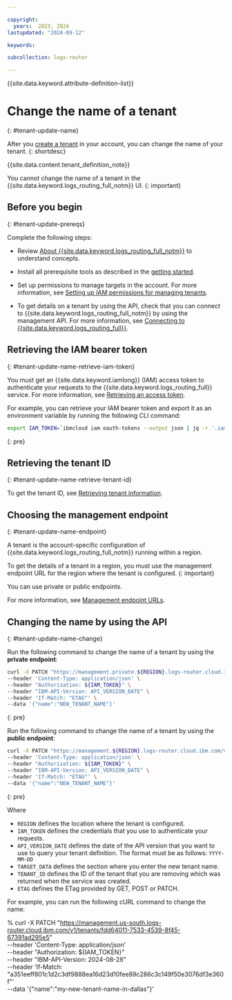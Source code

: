 ```yaml
---

copyright:
  years:  2023, 2024
lastupdated: "2024-09-12"

keywords:

subcollection: logs-router

---
```


{{site.data.keyword.attribute-definition-list}}

# Change the name of a tenant
{: #tenant-update-name}

After you [create a tenant](/docs/logs-router?topic=logs-router-about&interface=ui#about_tenants) in your account, you can change the name of your tenant.
{: shortdesc}

{{site.data.content.tenant_definition_note}}

You cannot change the name of a tenant in the {{site.data.keyword.logs_routing_full_notm}} UI.
{: important}


## Before you begin
{: #tenant-update-prereqs}

Complete the following steps:

- Review [About {{site.data.keyword.logs_routing_full_notm}}](/docs/logs-router?topic=logs-router-about) to understand concepts.

- Install all prerequisite tools as described in the [getting started](/docs/logs-router?topic=logs-router-getting-started&interface=ui#getting-started-before-you-begin).

- Set up permissions to manage targets in the account. For more information, see [Setting up IAM permissions for managing tenants](/docs/logs-router?topic=logs-router-iam&interface=ui).

- To get details on a tenant by using the API, check that you can connect to {{site.data.keyword.logs_routing_full_notm}} by using the management API. For more information, see [Connecting to {{site.data.keyword.logs_routing_full}}](/docs/logs-router?topic=logs-router-about#about_connecting).




## Retrieving the IAM bearer token
{: #tenant-update-name-retrieve-iam-token}


You must get an {{site.data.keyword.iamlong}} (IAM) access token to authenticate your requests to the {{site.data.keyword.logs_routing_full}} service. For more information, see [Retrieving an access token](/docs/logs-router?topic=logs-router-retrieve-access-token).

For example, you can retrieve your IAM bearer token and export it as an environment variable by running the following CLI command:

```sh
export IAM_TOKEN=`ibmcloud iam oauth-tokens --output json | jq -r '.iam_token'`
```
{: pre}



## Retrieving the tenant ID
{: #tenant-update-name-retrieve-tenant-id}

To get the tenant ID, see [Retrieving tenant information](/docs/logs-router?topic=logs-router-tenant-get).



## Choosing the management endpoint
{: #tenant-update-name-endpoint}


A tenant is the account-specific configuration of {{site.data.keyword.logs_routing_full_notm}} running within a region.

To get the details of a tenant in a region, you must use the management endpoint URL for the region where the tenant is configured.
{: important}

You can use private or public endpoints.

For more information, see [Management endpoint URLs](/docs/logs-router?topic=logs-router-endpoints).



## Changing the name by using the API
{: #tenant-update-name-change}

Run the following command to change the name of a tenant by using the **private endpoint**:

```sh
curl -X PATCH "https://management.private.${REGION}.logs-router.cloud.ibm.com/v1/tenants/${TENANT_ID}" \
--header 'Content-Type: application/json' \
--header "Authorization: ${IAM_TOKEN}" \
--header "IBM-API-Version: API_VERSION_DATE" \
--header 'If-Match: "ETAG"' \
--data '{"name":"NEW_TENANT_NAME"}'
```
{: pre}



Run the following command to change the name of a tenant by using the **public endpoint**:


```sh
curl -X PATCH "https://management.${REGION}.logs-router.cloud.ibm.com/v1/tenants/${TENANT_ID}" \
--header 'Content-Type: application/json' \
--header "Authorization: ${IAM_TOKEN}" \
--header "IBM-API-Version: API_VERSION_DATE" \
--header 'If-Match: "ETAG"' \
--data '{"name":"NEW_TENANT_NAME"}'
```
{: pre}


Where
- `REGION` defines the location where the tenant is configured.
- `IAM_TOKEN` defines the credentials that you use to authenticate your requests.
- `API_VERSION_DATE` defines the date of the API version that you want to use to query your tenant definition. The format must be as follows: `YYYY-MM-DD`
- `TARGET_DATA` defines the section where you enter the new tenant name.
- `TENANT_ID` defines the ID of the tenant that you are removing which was returned when the service was created.
- `ETAG` defines the ETag provided by GET, POST or PATCH.

For example, you can run the following cURL command to change the name:

% curl -X PATCH "https://management.us-south.logs-router.cloud.ibm.com/v1/tenants/fdd64011-7533-4539-8f45-67391ad295e5" \
--header 'Content-Type: application/json' \
--header "Authorization: ${IAM_TOKEN}" \
--header "IBM-API-Version: 2024-08-28" \
--header 'If-Match: "a351eeff801c1d2c3df9888ea16d23d10fee89c286c3c149f50e3076df3e360f"' \
--data '{"name":"my-new-tenant-name-in-dallas"}'

